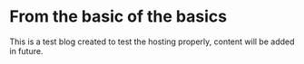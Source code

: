 # From the basic of the basics

This is a test blog created to test the hosting properly, content will be added in future.

